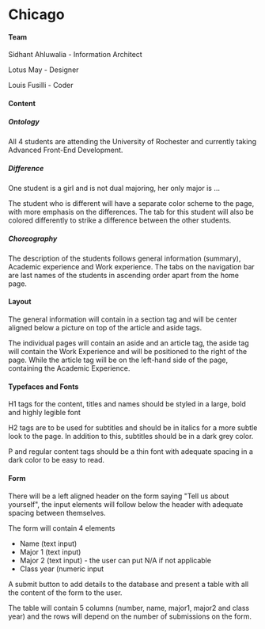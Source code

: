 # Chicago 

#### Team 

Sidhant Ahluwalia - Information Architect 

Lotus May - Designer

Louis Fusilli - Coder



#### Content

##### Ontology

All 4 students are attending the University of Rochester and currently taking Advanced Front-End Development. 

##### Difference

One student is a girl and is not dual majoring, her only major is … 

The student who is different will have a separate color scheme to the page, with more emphasis on the differences. The tab for this student will also be colored differently to strike a difference between the other students.

##### Choreography

The description of the students follows general information (summary), Academic experience and Work experience. The tabs on the navigation bar are last names of the students in ascending order apart from the home page.



#### Layout

The general information will contain in a section tag and will be center aligned below a picture on top of the article and aside tags. 

The individual pages will contain an aside and an article tag, the aside tag will contain the Work Experience and will be positioned to the right of the page. While the article tag will be on the left-hand side of the page, containing the Academic Experience. 



#### Typefaces and Fonts 

H1 tags for the content, titles and names should be styled in a large, bold and highly legible font

H2 tags are to be used for subtitles and should be in italics for a more subtle look to the page. In addition to this, subtitles should be in a dark grey color.

P and regular content tags should be a thin font with adequate spacing in a dark color to be easy to read. 



#### Form

There will be a left aligned header on the form saying "Tell us about yourself", the input elements will follow below the header with adequate spacing between themselves.  

The form will contain 4 elements 

- Name (text input)
- Major 1 (text input)
- Major 2 (text input) - the user can put N/A if not applicable
- Class year (numeric input

A submit button to add details to the database and present a table with all the content of the form to the user.

The table will contain 5 columns (number, name, major1, major2 and class year) and the rows will depend on the number of submissions on the form.





